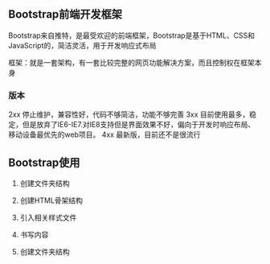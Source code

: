 ## Bootstrap前端开发框架
  Bootstrap来自推特，是最受欢迎的前端框架，Bootstrap是基于HTML、CSS和JavaScript的，简洁灵活，用于开发响应式布局

  框架：就是一套架构，有一套比较完整的网页功能解决方案，而且控制权在框架本身
### 版本
  2xx 停止维护，兼容性好，代码不够简洁，功能不够完善
  3xx 目前使用最多，稳定，但是放弃了IE6-IE7.对IE8支持但是界面效果不好，偏向于开发时响应布局、移动设备最优先的web项目。
  4xx 最新版，目前还不是很流行

## Bootstrap使用
 1. 创建文件夹结构
 2. 创建HTML骨架结构
 3. 引入相关样式文件
 4. 书写内容

 1. 创建文件夹结构
  